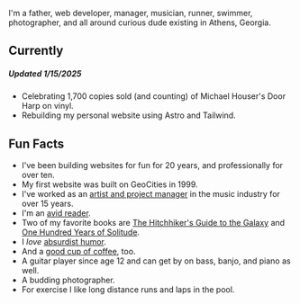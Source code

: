 ---
---
I'm a father, web developer, manager, musician, runner, swimmer, photographer, and all around curious dude existing in Athens, Georgia.

## Currently

##### Updated 1/15/2025

- Celebrating 1,700 copies sold (and counting) of Michael Houser's Door Harp on vinyl.
- Rebuilding my personal website using Astro and Tailwind.

## Fun Facts

- I've been building websites for fun for 20 years, and professionally for over ten.
- My first website was built on GeoCities in 1999.
- I've worked as an [artist and project manager](https://www.linkedin.com/in/mattdecamp/) in the music industry for over 15 years.
- I'm an [avid reader](/books).
- Two of my favorite books are [The Hitchhiker's Guide to the Galaxy](https://www.indiebound.org/book/9780345391803) and [One Hundred Years of Solitude](https://www.indiebound.org/book/9780060883287).
- I _love_ [absurdist humor](https://youtu.be/aZJZK6rzjns?t=59).
- And a [good cup of coffee](https://counterculturecoffee.com/shop/coffee/forty-six), too.
- A guitar player since age 12 and can get by on bass, banjo, and piano as well.
- A budding photographer.
- For exercise I like long distance runs and laps in the pool.

